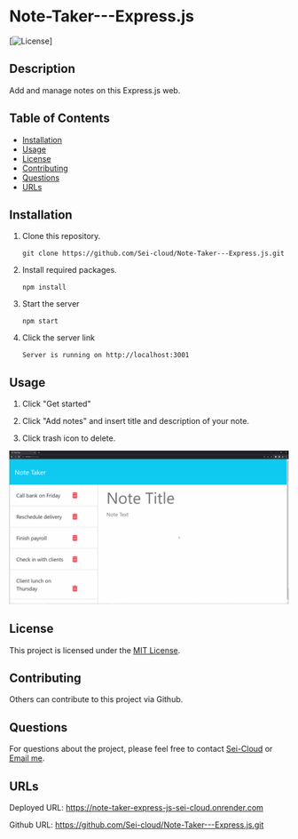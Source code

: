 # Note-Taker---Express.js

[![License](https://img.shields.io/badge/License-MIT-blue.svg)]

## Description

Add and manage notes on this Express.js web.


## Table of Contents

- [Installation](#installation)
- [Usage](#usage)
- [License](#license)
- [Contributing](#contributing)
- [Questions](#questions)
- [URLs](#urls)

## Installation

1. Clone this repository. 
    ```
    git clone https://github.com/Sei-cloud/Note-Taker---Express.js.git
    ```
2. Install required packages. 
    ```
    npm install
    ```
3. Start the server
    ```
    npm start
    ```
4. Click the server link
    ```
    Server is running on http://localhost:3001
    ```

## Usage

1. Click "Get started"

2. Click "Add notes" and insert title and description of your note.

3. Click trash icon to delete.

![Demo](./Assets/11-express-homework-demo.gif)


## License

This project is licensed under the [MIT License](https://opensource.org/licenses/MIT).

## Contributing

Others can contribute to this project via Github. 

## Questions

For questions about the project, please feel free to contact [Sei-Cloud](https://github.com/Sei-Cloud) or [Email me](mailto:rocketsei.009@gmail.com).

## URLs

Deployed URL: https://note-taker-express-js-sei-cloud.onrender.com

Github URL: https://github.com/Sei-cloud/Note-Taker---Express.js.git